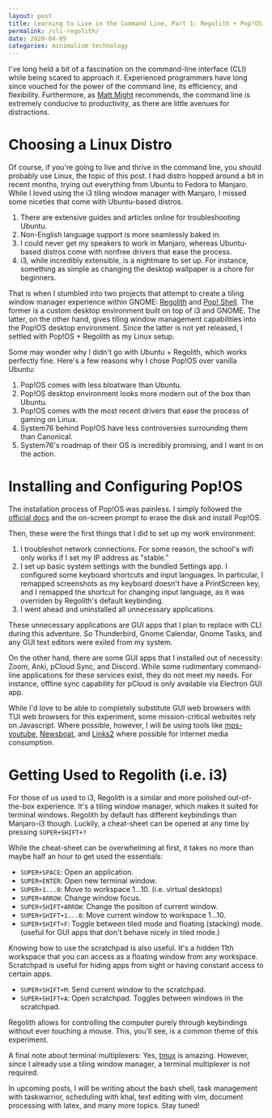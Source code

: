 ```yaml
---
layout: post
title: Learning to Live in the Command Line, Part 1: Regolith + Pop!OS, Web Browsing
permalink: /cli-regolith/
date: 2020-04-09
categories: minimalism technology
---
```


I've long held a bit of a fascination on the command-line interface (CLI) while being scared to approach it. Experienced programmers have long since vouched for the power of the command line, its efficiency, and flexibility. Furthermore, as [Matt Might](http://matt.might.net/articles/cripple-your-technology/) recommends, the command line is extremely conducive to productivity, as there are little avenues for distractions. 

# Choosing a Linux Distro

Of course, if you're going to live and thrive in the command line, you should probably use Linux, the topic of this post. I had distro hopped around a bit in recent months, trying out everything from Ubuntu to Fedora to Manjaro. While I loved using the i3 tiling window manager with Manjaro, I missed some niceties that come with Ubuntu-based distros. 

1. There are extensive guides and articles online for troubleshooting Ubuntu. 
2. Non-English language support is more seamlessly baked in. 
3. I could never get my speakers to work in Manjaro, whereas Ubuntu-based distros come with nonfree drivers that ease the process. 
4. i3, while incredibly extensible, is a nightmare to set up. For instance, something as simple as changing the desktop wallpaper is a chore for beginners. 

That is when I stumbled into two projects that attempt to create a tiling window manager experience within GNOME: [Regolith](https://regolith-linux.org/) and [Pop! Shell](https://github.com/pop-os/shell). The former is a custom desktop environment built on top of i3 and GNOME. The latter, on the other hand, gives tiling window management capabilities into the Pop!OS desktop environment. Since the latter is not yet released, I settled with Pop!OS + Regolith as my Linux setup. 

Some may wonder why I didn't go with Ubuntu + Regolith, which works perfectly fine. Here's a few reasons why I chose Pop!OS over vanilla Ubuntu:

1. Pop!OS comes with less bloatware than Ubuntu. 
2. Pop!OS desktop environment looks more modern out of the box than Ubuntu. 
3. Pop!OS comes with the most recent drivers that ease the process of gaming on Linux. 
4. System76 behind Pop!OS have less controversies surrounding them than Canonical. 
5. System76's roadmap of their OS is incredibly promising, and I want in on the action. 

# Installing and Configuring Pop!OS

The installation process of Pop!OS was painless. I simply followed the [official docs](https://pop.system76.com/docs/install-pop-os/) and the on-screen prompt to erase the disk and install Pop!OS. 

Then, these were the first things that I did to set up my work environment: 

1. I troubleshot network connections. For some reason, the school's wifi only works if I set my IP address as "stable." 
2. I set up basic system settings with the bundled Settings app. I configured some keyboard shortcuts and input languages. In particular, I remapped screenshots as my keyboard doesn't have a PrintScreen key, and I remapped the shortcut for changing input language, as it was overriden by Regolith's default keybinding. 
3. I went ahead and uninstalled all unnecessary applications. 

These unnecessary applications are GUI apps that I plan to replace with CLI during this adventure. So Thunderbird, Gnome Calendar, Gnome Tasks, and any GUI text editors were exiled from my system. 

On the other hand, there are some GUI apps that I installed out of necessity: Zoom, Anki, pCloud Sync, and Discord. While some rudimentary command-line applications for these services exist, they do not meet my needs. For instance, offline sync capability for pCloud is only available via Electron GUI app. 

While I'd love to be able to completely substitute GUI web browsers with TUI web browsers for this experiment, some mission-critical websites rely on Javascript. Where possible, however, I will be using tools like [mps-youtube](https://github.com/mps-youtube/mps-youtube), [Newsboat](https://github.com/newsboat/newsboat), and [Links2](http://www.aboutlinux.info/2007/02/links2-cross-platform-console-based-web.html) where possible for internet media consumption. 

# Getting Used to Regolith (i.e. i3)

For those of us used to i3, Regolith is a similar and more polished out-of-the-box experience. It's a tiling window manager, which makes it suited for terminal windows. Regolith by default has different keybindings than Manjaro-i3 though. Luckily, a cheat-sheet can be opened at any time by pressing `SUPER+SHIFT+?` 

While the cheat-sheet can be overwhelming at first, it takes no more than maybe half an hour to get used the essentials: 

* `SUPER+SPACE`: Open an application.
* `SUPER+ENTER`: Open new terminal window.
* `SUPER+1...0`: Move to workspace 1...10. (i.e. virtual desktops)
* `SUPER+ARROW`: Change window focus.
* `SUPER+SHIFT+ARROW`: Change the position of current window.
* `SUPER+SHIFT+1...0`: Move current window to workspace 1...10.
* `SUPER+SHIFT+F`: Toggle between tiled mode and floating (stacking) mode. (useful for GUI apps that don't behave nicely in tiled mode.)

Knowing how to use the scratchpad is also useful. It's a hidden 11th workspace that you can access as a floating window from any workspace. Scratchpad is useful for hiding apps from sight or having constant access to certain apps. 

* `SUPER+SHIFT+M`: Send current window to the scratchpad. 
* `SUPER+SHIFT+A`: Open scratchpad. Toggles between windows in the scratchpad. 

Regolith allows for controlling the computer purely through keybindings without ever touching a mouse. This, you'll see, is a common theme of this experiment. 

A final note about terminal multiplexers: Yes, [tmux](https://github.com/tmux/tmux/wiki) is amazing. However, since I already use a tiling window manager, a terminal multiplexer is not required. 

In upcoming posts, I will be writing about the bash shell, task management with taskwarrior, scheduling with khal, text editing with vim, document processing with latex, and many more topics. Stay tuned!
